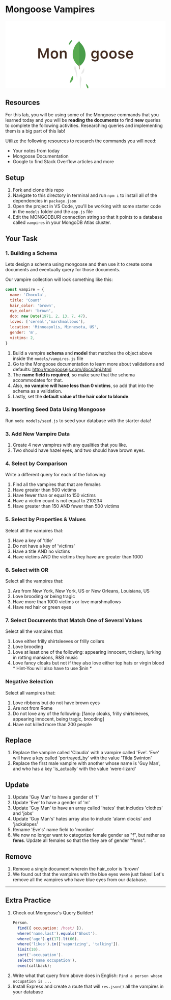 # Mongoose Vampires
<p align="center"><img src="repo_banner.png"></p>

## Resources
For this lab, you will be using some of the Mongoose commands that you learned today and you will be **reading the documents** to find **new** queries to complete the following activities. Researching queries and implementing them is a big part of this lab!

Utilize the following resources to research the commands you will need:
- Your notes from today
- Mongoose Documentation
- Google to find Stack Overflow articles and more

## Setup
1. Fork and clone this repo
1. Navigate to this directory in terminal and run `npm i` to install all of the dependencies in `package.json`
1. Open the project in VS Code, you'll be working with some starter code in the `models` folder and the `app.js` file
1. Edit the MONGODBURI connection string so that it points to a database called `vampires` in your MongoDB Atlas cluster.


## Your Task
### 1. Building a Schema
Lets design a schema using mongoose and then use it to create some documents and eventually query for those documents.

Our vampire collection will look something like this:

``` javascript
const vampire = {
  name: 'Chocula',
  title: 'Count'
  hair_color: 'brown',
  eye_color: 'brown',
  dob: new Date(1971, 2, 13, 7, 47),
  loves: ['cereal','marshmallows'],
  location: 'Minneapolis, Minnesota, US',
  gender: 'm',
  victims: 2,
}
```

1. Build a vampire **schema** and **model** that matches the object above inside the `models/vampires.js` file
1. Go to the Mongoose documentation to learn more about validations and defaults: http://mongoosejs.com/docs/api.html
1. The **name field is required**, so make sure that the schema accommodates for that.
1. Also, **no vampire will have less than 0 victims**, so add that into the schema as a validation.
1. Lastly, set the **default value of the hair color to blonde**.



### 2. Inserting Seed Data Using Mongoose
Run `node models/seed.js` to seed your database with the starter data!


### 3. Add New Vampire Data
1. Create 4 new vampires with any qualities that you like. 
1. Two should have hazel eyes, and two should have brown eyes.


### 4. Select by Comparison
Write a different query for each of the following:
1. Find all the vampires that that are females
2. Have greater than 500 victims
3. Have fewer than or equal to 150 victims
4. Have a victim count is not equal to 210234
5. Have greater than 150 AND fewer than 500 victims


### 5. Select by Properties & Values
Select all the vampires that:
1. Have a key of 'title'
2. Do not have a key of 'victims'
3. Have a title AND no victims
4. Have victims AND the victims they have are greater than 1000


### 6. Select with OR
Select all the vampires that:
1. Are from New York, New York, US or New Orleans, Louisiana, US
2. Love brooding or being tragic
3. Have more than 1000 victims or love marshmallows
4. Have red hair or green eyes


### 7. Select Documents that Match One of Several Values
Select all the vampires that:
1. Love either frilly shirtsleeves or frilly collars
2. Love brooding
3. Love at least one of the following: appearing innocent, trickery, lurking in rotting mansions, R&B music
4. Love fancy cloaks but not if they also love either top hats or virgin blood * Hint-You will also have to use $nin *


### Negative Selection
Select all vampires that:
1. Love ribbons but do not have brown eyes
2. Are not from Rome
3. Do not love any of the following: [fancy cloaks, frilly shirtsleeves, appearing innocent, being tragic, brooding]
5. Have not killed more than 200 people


## Replace
1. Replace the vampire called 'Claudia' with a vampire called 'Eve'. 'Eve' will have a key called 'portrayed_by' with the value 'Tilda Swinton'
2. Replace the first male vampire with another whose name is 'Guy Man', and who has a key 'is_actually' with the value 'were-lizard'


## Update
1. Update 'Guy Man' to have a gender of 'f'
2. Update 'Eve' to have a gender of 'm'
3. Update 'Guy Man' to have an array called 'hates' that includes 'clothes' and 'jobs'
4. Update 'Guy Man's' hates array also to include 'alarm clocks' and 'jackalopes'
5. Rename 'Eve's' name field to 'moniker'
6. We now no longer want to categorize female gender as "f", but rather as **fems**. Update all females so that the they are of gender "fems".



## Remove

1. Remove a single document wherein the hair_color is 'brown'
2. We found out that the vampires with the blue eyes were just fakes! Let's remove all the vampires who have blue eyes from our database.
<hr>


## Extra Practice
1. Check out Mongoose's Query Builder!
    ```js
    Person.
      find({ occupation: /host/ }).
      where('name.last').equals('Ghost').
      where('age').gt(17).lt(66).
      where('likes').in(['vaporizing', 'talking']).
      limit(10).
      sort('-occupation').
      select('name occupation').
      exec(callback);
    ```
1. Write what that query from above does in English: `Find a person whose occupation is ...`
1. Install Express and create a route that will `res.json()` all the vampires in your database
